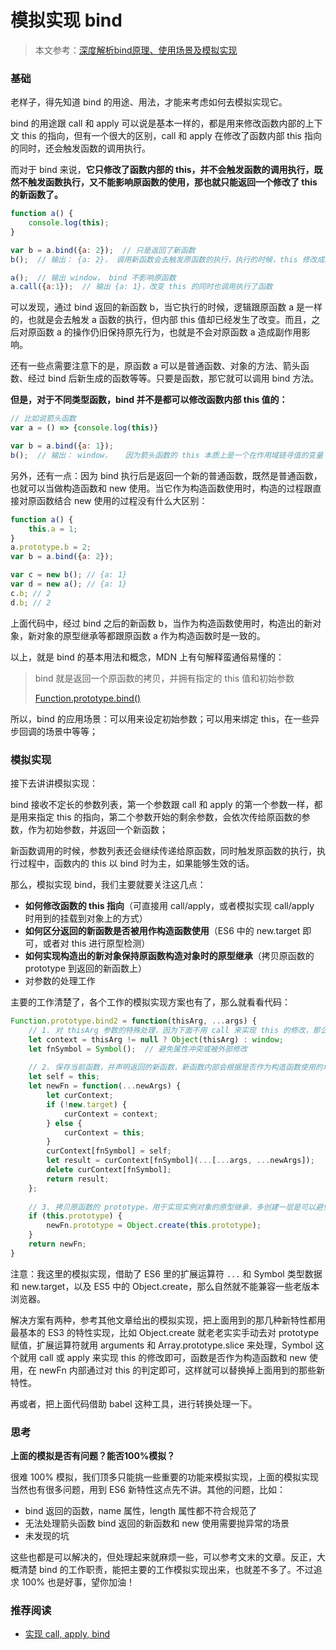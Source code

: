 # 模拟实现 bind

> 本文参考：[深度解析bind原理、使用场景及模拟实现](https://muyiy.cn/blog/3/3.4.html#bind)  

### 基础

老样子，得先知道 bind 的用途、用法，才能来考虑如何去模拟实现它。  

bind 的用途跟 call 和 apply 可以说是基本一样的，都是用来修改函数内部的上下文 this 的指向，但有一个很大的区别，call 和 apply 在修改了函数内部 this 指向的同时，还会触发函数的调用执行。  

而对于 bind 来说，**它只修改了函数内部的 this，并不会触发函数的调用执行，既然不触发函数执行，又不能影响原函数的使用，那也就只能返回一个修改了 this 的新函数了。**  

```javascript
function a() {
    console.log(this);
}

var b = a.bind({a: 2});  // 只是返回了新函数
b();  // 输出： {a: 2}， 调用新函数会去触发原函数的执行，执行的时候，this 修改成绑定时传入的对象

a();  // 输出 window， bind 不影响原函数
a.call({a:1});  // 输出 {a: 1}，改变 this 的同时也调用执行了函数
```

可以发现，通过 bind 返回的新函数 b，当它执行的时候，逻辑跟原函数 a 是一样的，也就是会去触发 a 函数的执行，但内部 this 值却已经发生了改变。而且，之后对原函数 a 的操作仍旧保持原先行为，也就是不会对原函数 a 造成副作用影响。

还有一些点需要注意下的是，原函数 a 可以是普通函数、对象的方法、箭头函数、经过 bind 后新生成的函数等等。只要是函数，那它就可以调用 bind 方法。

**但是，对于不同类型函数，bind 并不是都可以修改函数内部 this 值的：**

```javascript
// 比如说箭头函数
var a = () => {console.log(this)}

var b = a.bind({a: 1});
b();  // 输出： window，   因为箭头函数的 this 本质上是一个在作用域链寻值的变量
```

另外，还有一点：因为 bind 执行后是返回一个新的普通函数，既然是普通函数，也就可以当做构造函数和 new 使用。当它作为构造函数使用时，构造的过程跟直接对原函数结合 new 使用的过程没有什么大区别：

```javascript
function a() {
    this.a = 1;
}
a.prototype.b = 2;
var b = a.bind({a: 2});

var c = new b(); // {a: 1}
var d = new a(); // {a: 1}
c.b; // 2
d.b; // 2
```

上面代码中，经过 bind 之后的新函数 b，当作为构造函数使用时，构造出的新对象，新对象的原型继承等都跟原函数 a 作为构造函数时是一致的。

以上，就是 bind 的基本用法和概念，MDN 上有句解释蛮通俗易懂的：

> bind 就是返回一个原函数的拷贝，并拥有指定的 this 值和初始参数
>
> [Function.prototype.bind()](https://developer.mozilla.org/zh-CN/docs/Web/JavaScript/Reference/Global_Objects/Function/bind)

所以，bind 的应用场景：可以用来设定初始参数；可以用来绑定 this，在一些异步回调的场景中等等；

### 模拟实现

接下去讲讲模拟实现：

bind 接收不定长的参数列表，第一个参数跟 call 和 apply 的第一个参数一样，都是用来指定 this 的指向，第二个参数开始的剩余参数，会依次传给原函数的参数，作为初始参数，并返回一个新函数；

新函数调用的时候，参数列表还会继续传递给原函数，同时触发原函数的执行，执行过程中，函数内的 this 以 bind 时为主，如果能够生效的话。  

那么，模拟实现 bind，我们主要就要关注这几点：  

- **如何修改函数的 this 指向**（可直接用 call/apply，或者模拟实现 call/apply 时用到的挂载到对象上的方式）
- **如何区分返回的新函数是否被用作构造函数使用**（ES6 中的 new.target 即可，或者对 this 进行原型检测）
- **如何实现构造出的新对象保持原函数构造对象时的原型继承**（拷贝原函数的 prototype 到返回的新函数上）
- 对参数的处理工作

主要的工作清楚了，各个工作的模拟实现方案也有了，那么就看看代码：

```javascript
Function.prototype.bind2 = function(thisArg, ...args) {
    // 1. 对 thisArg 参数的特殊处理，因为下面不用 call 来实现 this 的修改，那么就需要模拟实现 call，具体可看之前模拟实现 call 的文章
    let context = thisArg != null ? Object(thisArg) : window; 
    let fnSymbol = Symbol();  // 避免属性冲突或被外部修改
    
    // 2. 保存当前函数，并声明返回的新函数，新函数内部会根据是否作为构造函数使用的场景来调用原函数
    let self = this;
    let newFn = function(...newArgs) {
        let curContext;
        if (!new.target) {
            curContext = context;
        } else {
            curContext = this;
        }
        curContext[fnSymbol] = self;  
        let result = curContext[fnSymbol](...[...args, ...newArgs]);
        delete curContext[fnSymbol];
        return result;
    };
	
    // 3. 拷贝原函数的 prototype，用于实现实例对象的原型继承，多创建一层是可以避免外部直接对新函数 newFn.prototype 的修改影响到原函数
    if (this.prototype) {
        newFn.prototype = Object.create(this.prototype);
    }
    return newFn;
}
```

注意：我这里的模拟实现，借助了 ES6 里的扩展运算符 `...` 和 Symbol 类型数据和 new.target，以及 ES5 中的 Object.create，那么自然就不能兼容一些老版本浏览器。  

解决方案有两种，参考其他文章给出的模拟实现，把上面用到的那几种新特性都用最基本的 ES3 的特性实现，比如 Object.create 就老老实实手动去对 prototype 赋值，扩展运算符就用 arguments 和 Array.prototype.slice 来处理，Symbol 这个就用 call 或 apply 来实现 this 的修改即可，函数是否作为构造函数和 new 使用，在 newFn 内部通过对 this 的判定即可，这样就可以替换掉上面用到的那些新特性。  

再或者，把上面代码借助 babel 这种工具，进行转换处理一下。

### 思考

**上面的模拟是否有问题？能否100%模拟？**

很难 100% 模拟，我们顶多只能挑一些重要的功能来模拟实现，上面的模拟实现当然也有很多问题，用到 ES6 新特性这点先不讲。其他的问题，比如：

- bind 返回的函数，name 属性，length 属性都不符合规范了
- 无法处理箭头函数 bind 返回的新函数和 new 使用需要抛异常的场景
- 未发现的坑

这些也都是可以解决的，但处理起来就麻烦一些，可以参考文末的文章。反正，大概清楚 bind 的工作职责，能把主要的工作模拟实现出来，也就差不多了。不过追求 100% 也是好事，望你加油！

### 推荐阅读

- [实现 call, apply, bind](https://github.com/francecil/leetcode/issues/10)